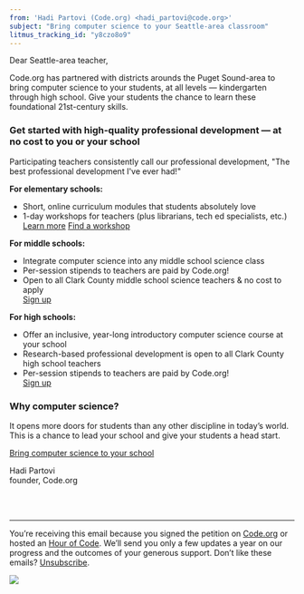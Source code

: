 ```yaml
---
from: 'Hadi Partovi (Code.org) <hadi_partovi@code.org>'
subject: "Bring computer science to your Seattle-area classroom"
litmus_tracking_id: "y8czo8o9"
---
```


Dear Seattle-area teacher, 

Code.org has partnered with districts arounds the Puget Sound-area to bring computer science to your students, at all levels — kindergarten through high school. Give your students the chance to learn these foundational 21st-century skills.


### Get started with high-quality professional development — at no cost to you or your school

Participating teachers consistently call our professional development, "The best professional development I've ever had!"

**For elementary schools:**

- Short, online curriculum modules that students absolutely love
- 1-day workshops for teachers (plus librarians, tech ed specialists, etc.)<br />
[Learn more](http://code.org/educate/clark-county/)
[Find a workshop](https://code.org/professional-development-workshops/)

**For middle schools:**

- Integrate computer science into any middle school science class
- Per-session stipends to teachers are paid by Code.org!
- Open to all Clark County middle school science teachers & no cost to apply<br />
[Sign up](https://code.org/educate/clark-county/)

**For high schools:**

- Offer an inclusive, year-long introductory computer science course at your school
- Research-based professional development is open to all Clark County high school teachers
- Per-session stipends to teachers are paid by Code.org!<br />
[Sign up](https://code.org/educate/clark-county/)

### Why computer science?

It opens more doors for students than any other discipline in today’s world. This is a chance to lead your school and give your students a head start.

[Bring computer science to your school](https://code.org/educate/clark-county/)


Hadi Partovi<br />
founder, Code.org




<br />
<br />

<hr/>

You’re receiving this email because you signed the petition on [Code.org](https://code.org/) or hosted an [Hour of Code](http://hourofcode.com). We’ll send you only a few updates a year on our progress and the outcomes of your generous support. Don’t like these emails? [Unsubscribe](<%= unsubscribe_link %>).

![](<%= tracking_pixel %>)

